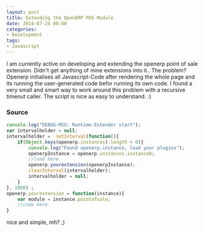 ```yaml
---
layout: post
title: Extending the OpenERP POS Module
date: 2014-07-24 00:00
categories:
- Development
tags:
- Javascript
---
```


I am currently active on developing and extending the openerp point of sale extension. Didn't get anything of mine extensions into it.. The problem? Openerp initialises all Javascript-Code after rendering the whole page and its running the user-generated code befor running its own code. I found a very small and smart way to work around this problem with a recursive timeout caller. The script is nice as easy to understand. :)

### Source

```javascript
console.log("DEBUG-MSG: Runtime-Extender start");
var intervalholder = null;
intervalholder =  setInterval(function(){
    if(Object.keys(openerp.instances).length > 0){
        console.log("Found openerp.instance, load your plugins");
        openerpInstance = openerp.instances.instance0;
        //load here
        openerp.yourextension(openerpInstance);
        clearInterval(intervalholder);
        intervalholder = null;
    }
}, 1000) ;
openerp.yourextension = function(instance){
    var module = instance.pointofsale;
    //code here
}
```

nice and simple, mh? ;)

